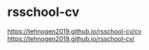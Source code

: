 # rsschool-cv
https://tehnogen2019.github.io/rsschool-cv/cv
https://tehnogen2019.github.io/rsschool-cv/
